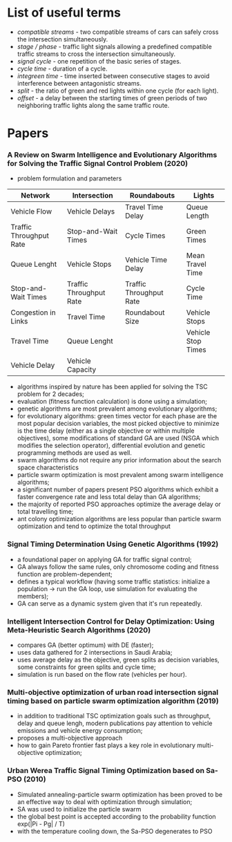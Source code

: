 # List of useful terms
- *compatible streams* - two compatible streams of cars can safely cross the intersection simultaneously.
- *stage / phase* - traffic light signals allowing a predefined compatible traffic streams to cross the intersection simultaneously.
- *signal cycle* - one repetition of the basic series of stages.
- *cycle time* - duration of a cycle.
- *integreen time* - time inserted between consecutive stages to avoid interference between antagonistic streams.
- *split* - the ratio of green and red lights within one cycle (for each light).
- *offset* - a delay between the starting times of green periods of two neighboring traffic lights along the same traffic route.

# Papers
### A Review on Swarm Intelligence and Evolutionary Algorithms for Solving the Traffic Signal Control Problem (2020)
* problem formulation and parameters

| **Network**             | **Intersection**        | **Roundabouts**         | **Lights**         |
|-------------------------|-------------------------|-------------------------|--------------------|
| Vehicle Flow            | Vehicle Delays          | Travel Time Delay       | Queue Length       |
| Traffic Throughput Rate | Stop-and-Wait Times     | Cycle Times             | Green Times        |
| Queue Lenght            | Vehicle Stops           | Vehicle Time Delay      | Mean Travel Time   |
| Stop-and-Wait Times     | Traffic Throughput Rate | Traffic Throughput Rate | Cycle Time         |
| Congestion in Links     | Travel Time             | Roundabout Size         | Vehicle Stops      |
| Travel Time             | Queue Lenght            |                         | Vehicle Stop Times |
| Vehicle Delay           | Vehicle Capacity        |                         |                    |

* algorithms inspired by nature has been applied for solving the TSC problem for 2 decades;
* evaluation (fitness function calculation) is done using a simulation;
* genetic algorithms are most prevalent among evolutionary algorithms;
* for evolutionary algorithms: green times vector for each phase are the most popular decision variables, the most picked objective to minimize is the time delay (either as a single objective or within multiple objectives), some modifications of standard GA are used (NSGA which modifies the selection operator), differential evolution and genetic programming methods are used as well.
* swarm algorithms do not require any prior information about the search space characteristics
* particle swarm optimization is most prevalent among swarm intelligence algorithms;
* a significant number of papers present PSO algorithms which exhibit a faster convergence rate and less total delay than GA algorithms;
* the majority of reported PSO approaches optimize the average delay or total travelling time;
* ant colony optimization algorithms are less popular than particle swarm optimization and tend to optimize the total throughput

### Signal Timing Determination Using Genetic Algorithms (1992)
* a foundational paper on applying GA for traffic signal control;
* GA always follow the same rules, only chromosome coding and fitness function are problem-dependent;
* defines a typical workflow (having some traffic statistics: initialize a population -> run the GA loop, use simulation for evaluating the members);
* GA can serve as a dynamic system given that it's run repeatedly.

### Intelligent Intersection Control for Delay Optimization: Using Meta-Heuristic Search Algorithms (2020)
* compares GA (better optimum) with DE (faster);
* uses data gathered for 2 intersections in Saudi Arabia;
* uses average delay as the objective, green splits as decision variables, some constraints for green splits and cycle time;
* simulation is run based on the flow rate (vehicles per hour).

### Multi-objective optimization of urban road intersection signal timing based on particle swarm optimization algorithm (2019)
* in addition to traditional TSC optimization goals such as throughput, delay and queue lengh, modern publications pay attention to vehicle emissions and vehicle energy consumption;
* proposes a multi-objective approach
* how to gain Pareto frontier fast plays a key role in evolutionary multi-objective optimization;

### Urban Werea Traffic Signal Timing Optimization based on Sa-PSO (2010)
* Simulated annealing-particle swarm optimization has been proved to be an effective way to deal with optimization through simulation;
* SA was used to initialize the particle swarm
* the global best point is accepted according to the probability function exp(|Pi - Pg| / T)
* with the temperature cooling down, the Sa-PSO degenerates to PSO
